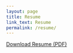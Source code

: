 ```yaml
---
layout: page
title: Resume
link_text: Resume
permalink: /resume/
---
```


<a href="http://keeganberry.com/keegan-berry-resume-2016.pdf">Download Resume (PDF)</a>

